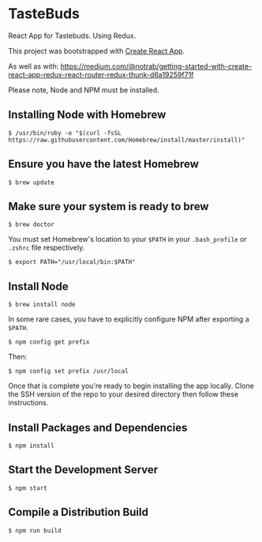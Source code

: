 # TasteBuds
React App for Tastebuds. Using Redux.

This project was bootstrapped with [Create React App](https://github.com/facebookincubator/create-react-app).

As well as with: https://medium.com/@notrab/getting-started-with-create-react-app-redux-react-router-redux-thunk-d6a19259f71f

Please note, Node and NPM must be installed.

## Installing Node with Homebrew

```
$ /usr/bin/ruby -e "$(curl -fsSL https://raw.githubusercontent.com/Homebrew/install/master/install)"
```

## Ensure you have the latest Homebrew

```
$ brew update
```

## Make sure your system is ready to brew

```
$ brew doctor
```

You must set  Homebrew's location to your `$PATH` in your `.bash_profile` or `.zshrc` file respectively.

```
$ export PATH="/usr/local/bin:$PATH"
```

## Install Node

```
$ brew install node
```

In some rare cases, you have to explicitly configure NPM after exporting a `$PATH`.

```
$ npm config get prefix
```

Then:

```
$ npm config set prefix /usr/local
```

Once that is complete you're ready to begin installing the app locally.  Clone the SSH version of the repo to your desired directory then follow these instructions.

## Install Packages and Dependencies

```
$ npm install
```

## Start the Development Server

```
$ npm start
```

## Compile a Distribution Build

```
$ npm run build
```
